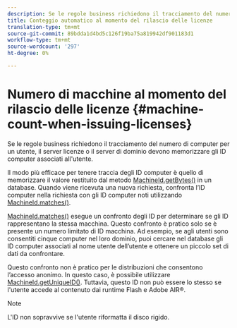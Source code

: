 ```yaml
---
description: Se le regole business richiedono il tracciamento del numero di computer per un utente, il server licenze o il server di dominio devono memorizzare gli ID computer associati all'utente.
title: Conteggio automatico al momento del rilascio delle licenze
translation-type: tm+mt
source-git-commit: 89bdda1d4bd5c126f19ba75a819942df901183d1
workflow-type: tm+mt
source-wordcount: '297'
ht-degree: 0%

---
```



# Numero di macchine al momento del rilascio delle licenze {#machine-count-when-issuing-licenses}

Se le regole business richiedono il tracciamento del numero di computer per un utente, il server licenze o il server di dominio devono memorizzare gli ID computer associati all&#39;utente.

Il modo più efficace per tenere traccia degli ID computer è quello di memorizzare il valore restituito dal metodo [MachineId.getBytes()](https://help.adobe.com/en_US/primetime/api/drm-apis/server/javadocs-flashaccess-pro/com/adobe/flashaccess/sdk/cert/MachineId.html#getBytes()) in un database. Quando viene ricevuta una nuova richiesta, confronta l’ID computer nella richiesta con gli ID computer noti utilizzando [MachineId.matches()](https://help.adobe.com/en_US/primetime/api/drm-apis/server/javadocs-flashaccess-pro/com/adobe/flashaccess/sdk/cert/MachineId.html#matches(com.adobe.flashaccess.sdk.cert.MachineId)).

[MachineId.matches()](https://help.adobe.com/en_US/primetime/api/drm-apis/server/javadocs-flashaccess-pro/com/adobe/flashaccess/sdk/cert/MachineId.html#matches(com.adobe.flashaccess.sdk.cert.MachineId)) esegue un confronto degli ID per determinare se gli ID rappresentano la stessa macchina. Questo confronto è pratico solo se è presente un numero limitato di ID macchina. Ad esempio, se agli utenti sono consentiti cinque computer nel loro dominio, puoi cercare nel database gli ID computer associati al nome utente dell’utente e ottenere un piccolo set di dati da confrontare.

Questo confronto non è pratico per le distribuzioni che consentono l’accesso anonimo. In questo caso, è possibile utilizzare [MachineId.getUniqueID()](https://help.adobe.com/en_US/primetime/api/drm-apis/server/javadocs-flashaccess-pro/com/adobe/flashaccess/sdk/cert/MachineId.html#getUniqueId()). Tuttavia, questo ID non può essere lo stesso se l&#39;utente accede al contenuto dai runtime Flash e Adobe AIR®.

>[!NOTE]
>
>L&#39;ID non sopravvive se l&#39;utente riformatta il disco rigido.